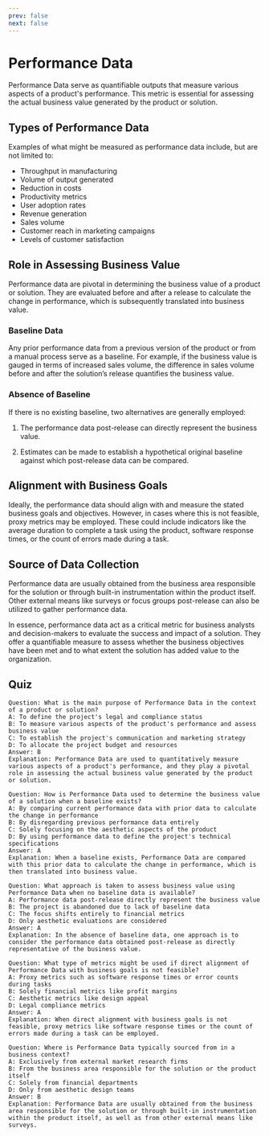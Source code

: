 ```yaml
---
prev: false
next: false
---
```


# Performance Data

Performance Data serve as quantifiable outputs that measure various aspects of a product's performance. This metric is essential for assessing the actual business value generated by the product or solution.

## Types of Performance Data

Examples of what might be measured as performance data include, but are not limited to:

- Throughput in manufacturing
- Volume of output generated
- Reduction in costs
- Productivity metrics
- User adoption rates
- Revenue generation
- Sales volume
- Customer reach in marketing campaigns
- Levels of customer satisfaction

## Role in Assessing Business Value

Performance data are pivotal in determining the business value of a product or solution. They are evaluated before and after a release to calculate the change in performance, which is subsequently translated into business value.

### Baseline Data

Any prior performance data from a previous version of the product or from a manual process serve as a baseline. For example, if the business value is gauged in terms of increased sales volume, the difference in sales volume before and after the solution’s release quantifies the business value.

### Absence of Baseline

If there is no existing baseline, two alternatives are generally employed:

1. The performance data post-release can directly represent the business value.

2. Estimates can be made to establish a hypothetical original baseline against which post-release data can be compared.

## Alignment with Business Goals

Ideally, the performance data should align with and measure the stated business goals and objectives. However, in cases where this is not feasible, proxy metrics may be employed. These could include indicators like the average duration to complete a task using the product, software response times, or the count of errors made during a task.

## Source of Data Collection

Performance data are usually obtained from the business area responsible for the solution or through built-in instrumentation within the product itself. Other external means like surveys or focus groups post-release can also be utilized to gather performance data.

In essence, performance data act as a critical metric for business analysts and decision-makers to evaluate the success and impact of a solution. They offer a quantifiable measure to assess whether the business objectives have been met and to what extent the solution has added value to the organization.

## Quiz

```quiz
Question: What is the main purpose of Performance Data in the context of a product or solution?
A: To define the project's legal and compliance status
B: To measure various aspects of the product's performance and assess business value
C: To establish the project's communication and marketing strategy
D: To allocate the project budget and resources
Answer: B
Explanation: Performance Data are used to quantitatively measure various aspects of a product's performance, and they play a pivotal role in assessing the actual business value generated by the product or solution.

Question: How is Performance Data used to determine the business value of a solution when a baseline exists?
A: By comparing current performance data with prior data to calculate the change in performance
B: By disregarding previous performance data entirely
C: Solely focusing on the aesthetic aspects of the product
D: By using performance data to define the project's technical specifications
Answer: A
Explanation: When a baseline exists, Performance Data are compared with this prior data to calculate the change in performance, which is then translated into business value.

Question: What approach is taken to assess business value using Performance Data when no baseline data is available?
A: Performance data post-release directly represent the business value
B: The project is abandoned due to lack of baseline data
C: The focus shifts entirely to financial metrics
D: Only aesthetic evaluations are considered
Answer: A
Explanation: In the absence of baseline data, one approach is to consider the performance data obtained post-release as directly representative of the business value.

Question: What type of metrics might be used if direct alignment of Performance Data with business goals is not feasible?
A: Proxy metrics such as software response times or error counts during tasks
B: Solely financial metrics like profit margins
C: Aesthetic metrics like design appeal
D: Legal compliance metrics
Answer: A
Explanation: When direct alignment with business goals is not feasible, proxy metrics like software response times or the count of errors made during a task can be employed.

Question: Where is Performance Data typically sourced from in a business context?
A: Exclusively from external market research firms
B: From the business area responsible for the solution or the product itself
C: Solely from financial departments
D: Only from aesthetic design teams
Answer: B
Explanation: Performance Data are usually obtained from the business area responsible for the solution or through built-in instrumentation within the product itself, as well as from other external means like surveys.
```
